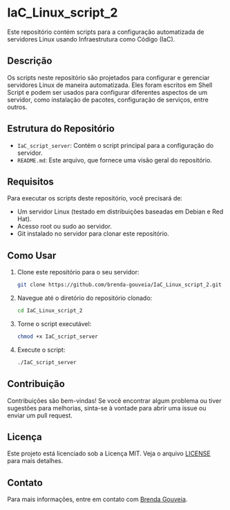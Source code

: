 # IaC_Linux_script_2

Este repositório contém scripts para a configuração automatizada de servidores Linux usando Infraestrutura como Código (IaC).

## Descrição

Os scripts neste repositório são projetados para configurar e gerenciar servidores Linux de maneira automatizada. Eles foram escritos em Shell Script e podem ser usados para configurar diferentes aspectos de um servidor, como instalação de pacotes, configuração de serviços, entre outros.

## Estrutura do Repositório

- `IaC_script_server`: Contém o script principal para a configuração do servidor.
- `README.md`: Este arquivo, que fornece uma visão geral do repositório.

## Requisitos

Para executar os scripts deste repositório, você precisará de:

- Um servidor Linux (testado em distribuições baseadas em Debian e Red Hat).
- Acesso root ou sudo ao servidor.
- Git instalado no servidor para clonar este repositório.

## Como Usar

1. Clone este repositório para o seu servidor:

    ```sh
    git clone https://github.com/brenda-gouveia/IaC_Linux_script_2.git
    ```

2. Navegue até o diretório do repositório clonado:

    ```sh
    cd IaC_Linux_script_2
    ```

3. Torne o script executável:

    ```sh
    chmod +x IaC_script_server
    ```

4. Execute o script:

    ```sh
    ./IaC_script_server
    ```

## Contribuição

Contribuições são bem-vindas! Se você encontrar algum problema ou tiver sugestões para melhorias, sinta-se à vontade para abrir uma issue ou enviar um pull request.

## Licença

Este projeto está licenciado sob a Licença MIT. Veja o arquivo [LICENSE](LICENSE) para mais detalhes.

## Contato

Para mais informações, entre em contato com [Brenda Gouveia](https://github.com/brenda-gouveia).
